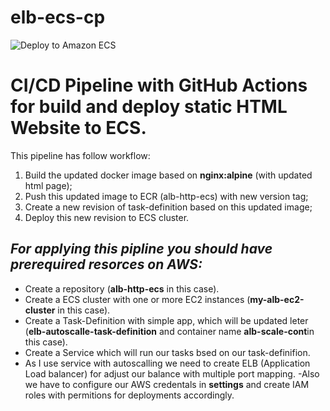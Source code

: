 # elb-ecs-cp
![Deploy to Amazon ECS](https://github.com/kkkooosss/elb-ecs-cp/workflows/Deploy%20to%20Amazon%20ECS/badge.svg)

# **CI/CD Pipeline with GitHub Actions for build and deploy static HTML Website  to ECS.**

This pipeline has follow workflow:
1. Build the updated docker image based on **nginx:alpine** (with updated html page);
2. Push this updated image to ECR (alb-http-ecs) with new version tag; 
3. Create a new revision of task-definition based on this updated image;
4. Deploy this new revision to ECS cluster.

## *For applying this pipline you should have prerequired resorces on AWS:*


- Create a repository (**alb-http-ecs** in this case).
- Create a ECS cluster with one or more EC2 instances (**my-alb-ec2-cluster** in this case).
- Create a Task-Definition with simple app, which will be updated leter (**elb-autoscalle-task-definition** and container name **alb-scale-cont**in this case).
- Create a Service which will run our tasks bsed on our task-definifion.
- As I use service with autoscalling we need to create ELB (Application Load balancer) for adjust our balance with multiple port mapping. 
-Also we have to configure our AWS credentals in **settings** and create IAM roles with permitions for deployments accordingly.  

